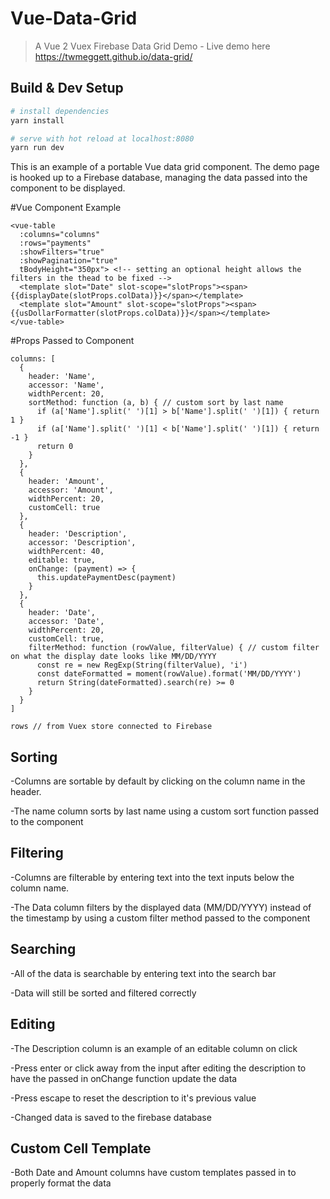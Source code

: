 # Vue-Data-Grid

> A Vue 2 Vuex Firebase Data Grid Demo -
Live demo here https://twmeggett.github.io/data-grid/

## Build & Dev Setup

``` bash
# install dependencies
yarn install

# serve with hot reload at localhost:8080
yarn run dev
```

This is an example of a portable Vue data grid component.
The demo page is hooked up to a Firebase database, managing the data passed into the component to be displayed.

#Vue Component Example
```
<vue-table
  :columns="columns"
  :rows="payments"
  :showFilters="true"
  :showPagination="true"
  tBodyHeight="350px"> <!-- setting an optional height allows the filters in the thead to be fixed -->
  <template slot="Date" slot-scope="slotProps"><span>{{displayDate(slotProps.colData)}}</span></template>
  <template slot="Amount" slot-scope="slotProps"><span>{{usDollarFormatter(slotProps.colData)}}</span></template>
</vue-table>
```

#Props Passed to Component
```
columns: [
  {
    header: 'Name',
    accessor: 'Name',
    widthPercent: 20,
    sortMethod: function (a, b) { // custom sort by last name
      if (a['Name'].split(' ')[1] > b['Name'].split(' ')[1]) { return 1 }
      if (a['Name'].split(' ')[1] < b['Name'].split(' ')[1]) { return -1 }
      return 0
    }
  },
  {
    header: 'Amount',
    accessor: 'Amount',
    widthPercent: 20,
    customCell: true
  },
  {
    header: 'Description',
    accessor: 'Description',
    widthPercent: 40,
    editable: true,
    onChange: (payment) => {
      this.updatePaymentDesc(payment)
    }
  },
  {
    header: 'Date',
    accessor: 'Date',
    widthPercent: 20,
    customCell: true,
    filterMethod: function (rowValue, filterValue) { // custom filter on what the display date looks like MM/DD/YYYY
      const re = new RegExp(String(filterValue), 'i')
      const dateFormatted = moment(rowValue).format('MM/DD/YYYY')
      return String(dateFormatted).search(re) >= 0
    }
  }
]

rows // from Vuex store connected to Firebase
```
## Sorting

-Columns are sortable by default by clicking on the column name in the header.

-The name column sorts by last name using a custom sort function passed to the component

## Filtering

-Columns are filterable by entering text into the text inputs below the column name.

-The Data column filters by the displayed data (MM/DD/YYYY) instead of the timestamp by using a custom filter method passed to the component

## Searching

-All of the data is searchable by entering text into the search bar

-Data will still be sorted and filtered correctly

## Editing

-The Description column is an example of an editable column on click

-Press enter or click away from the input after editing the description to have the passed in onChange function update the data

-Press escape to reset the description to it's previous value

-Changed data is saved to the firebase database

## Custom Cell Template

-Both Date and Amount columns have custom templates passed in to properly format the data  
